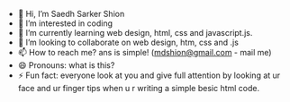 - 👋 Hi, I’m Saedh Sarker Shion
- 👀 I’m interested in coding
- 🌱 I’m currently learning web design, html, css and javascript.js.
- 💞️ I’m looking to collaborate on web design, htm, css and .js
- 📫 How to reach me? ans is simple! (mdshion@gmail.com - mail me)
- 😄 Pronouns: what is this?
- ⚡ Fun fact: everyone look at you and give full attention by looking at ur face and ur finger tips when u r writing a simple besic html code.

<!---
Shion00005/Shion00005 is a ✨ special ✨ repository because its `README.md` (this file) appears on your GitHub profile.
You can click the Preview link to take a look at your changes.
--->

